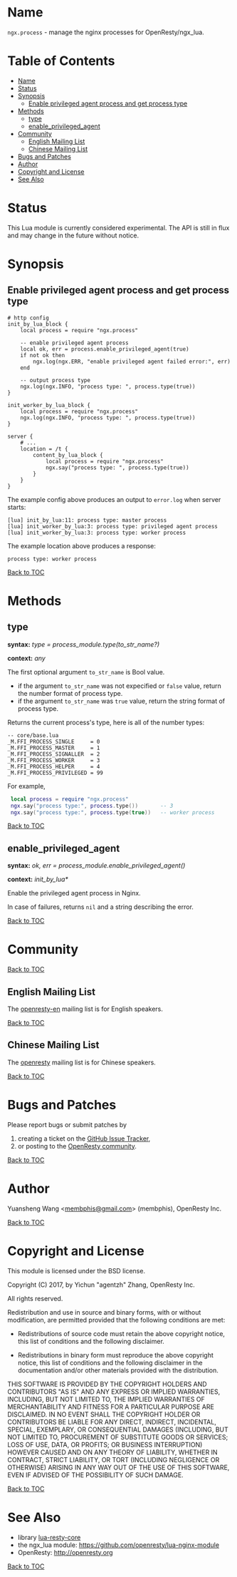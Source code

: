 Name
====

`ngx.process` - manage the nginx processes for OpenResty/ngx_lua.

Table of Contents
=================

* [Name](#name)
* [Status](#status)
* [Synopsis](#synopsis)
    * [Enable privileged agent process and get process type](#enable-privileged-agent-process-and-get-process-type)
* [Methods](#methods)
    * [type](#type)
    * [enable_privileged_agent](#enable_privileged_agent)
* [Community](#community)
    * [English Mailing List](#english-mailing-list)
    * [Chinese Mailing List](#chinese-mailing-list)
* [Bugs and Patches](#bugs-and-patches)
* [Author](#author)
* [Copyright and License](#copyright-and-license)
* [See Also](#see-also)

Status
======

This Lua module is currently considered experimental.
The API is still in flux and may change in the future without notice.

Synopsis
========

Enable privileged agent process and get process type
-----------------------------------------

```nginx
# http config
init_by_lua_block {
    local process = require "ngx.process"

    -- enable privileged agent process
    local ok, err = process.enable_privileged_agent(true)
    if not ok then
        ngx.log(ngx.ERR, "enable privileged agent failed error:", err)
    end

    -- output process type
    ngx.log(ngx.INFO, "process type: ", process.type(true))
}

init_worker_by_lua_block {
    local process = require "ngx.process"
    ngx.log(ngx.INFO, "process type: ", process.type(true))
}

server {
    # ...
    location = /t {
        content_by_lua_block {
            local process = require "ngx.process"
            ngx.say("process type: ", process.type(true))
        }
    }
}

```

The example config above produces an output to `error.log` when
server starts:

```
[lua] init_by_lua:11: process type: master process
[lua] init_worker_by_lua:3: process type: privileged agent process
[lua] init_worker_by_lua:3: process type: worker process
```

The example location above produces a response:

```
process type: worker process
```

[Back to TOC](#table-of-contents)

Methods
=======

type
----
**syntax:** *type = process_module.type(to_str_name?)*

**context:** *any*

The first optional argument `to_str_name` is Bool value.

* if the argument `to_str_name` was not expecified or `false` value, return the number format of process type.
* if the argument `to_str_name` was `true` value, return the string format of process type.

Returns the current process's type, here is all of the number types:

```
-- core/base.lua
_M.FFI_PROCESS_SINGLE     = 0
_M.FFI_PROCESS_MASTER     = 1
_M.FFI_PROCESS_SIGNALLER  = 2
_M.FFI_PROCESS_WORKER     = 3
_M.FFI_PROCESS_HELPER     = 4
_M.FFI_PROCESS_PRIVILEGED = 99
```

For example,

```lua
 local process = require "ngx.process"
 ngx.say("process type:", process.type())       -- 3
 ngx.say("process type:", process.type(true))   -- worker process
```

[Back to TOC](#table-of-contents)

enable_privileged_agent
-----------------------
**syntax:** *ok, err = process_module.enable_privileged_agent()*

**context:** *init_by_lua&#42;*

Enable the privileged agent process in Nginx.

In case of failures, returns `nil` and a string describing the error.

[Back to TOC](#table-of-contents)

Community
=========

[Back to TOC](#table-of-contents)

English Mailing List
--------------------

The [openresty-en](https://groups.google.com/group/openresty-en) mailing list is for English speakers.

[Back to TOC](#table-of-contents)

Chinese Mailing List
--------------------

The [openresty](https://groups.google.com/group/openresty) mailing list is for Chinese speakers.

[Back to TOC](#table-of-contents)

Bugs and Patches
================

Please report bugs or submit patches by

1. creating a ticket on the [GitHub Issue Tracker](https://github.com/openresty/lua-resty-core/issues),
1. or posting to the [OpenResty community](#community).

[Back to TOC](#table-of-contents)

Author
======

Yuansheng Wang &lt;membphis@gmail.com&gt; (membphis), OpenResty Inc.

[Back to TOC](#table-of-contents)

Copyright and License
=====================

This module is licensed under the BSD license.

Copyright (C) 2017, by Yichun "agentzh" Zhang, OpenResty Inc.

All rights reserved.

Redistribution and use in source and binary forms, with or without modification, are permitted provided that the following conditions are met:

* Redistributions of source code must retain the above copyright notice, this list of conditions and the following disclaimer.

* Redistributions in binary form must reproduce the above copyright notice, this list of conditions and the following disclaimer in the documentation and/or other materials provided with the distribution.

THIS SOFTWARE IS PROVIDED BY THE COPYRIGHT HOLDERS AND CONTRIBUTORS "AS IS" AND ANY EXPRESS OR IMPLIED WARRANTIES, INCLUDING, BUT NOT LIMITED TO, THE IMPLIED WARRANTIES OF MERCHANTABILITY AND FITNESS FOR A PARTICULAR PURPOSE ARE DISCLAIMED. IN NO EVENT SHALL THE COPYRIGHT HOLDER OR CONTRIBUTORS BE LIABLE FOR ANY DIRECT, INDIRECT, INCIDENTAL, SPECIAL, EXEMPLARY, OR CONSEQUENTIAL DAMAGES (INCLUDING, BUT NOT LIMITED TO, PROCUREMENT OF SUBSTITUTE GOODS OR SERVICES; LOSS OF USE, DATA, OR PROFITS; OR BUSINESS INTERRUPTION) HOWEVER CAUSED AND ON ANY THEORY OF LIABILITY, WHETHER IN CONTRACT, STRICT LIABILITY, OR TORT (INCLUDING NEGLIGENCE OR OTHERWISE) ARISING IN ANY WAY OUT OF THE USE OF THIS SOFTWARE, EVEN IF ADVISED OF THE POSSIBILITY OF SUCH DAMAGE.

[Back to TOC](#table-of-contents)

See Also
========
* library [lua-resty-core](https://github.com/openresty/lua-resty-core)
* the ngx_lua module: https://github.com/openresty/lua-nginx-module
* OpenResty: http://openresty.org

[Back to TOC](#table-of-contents)

